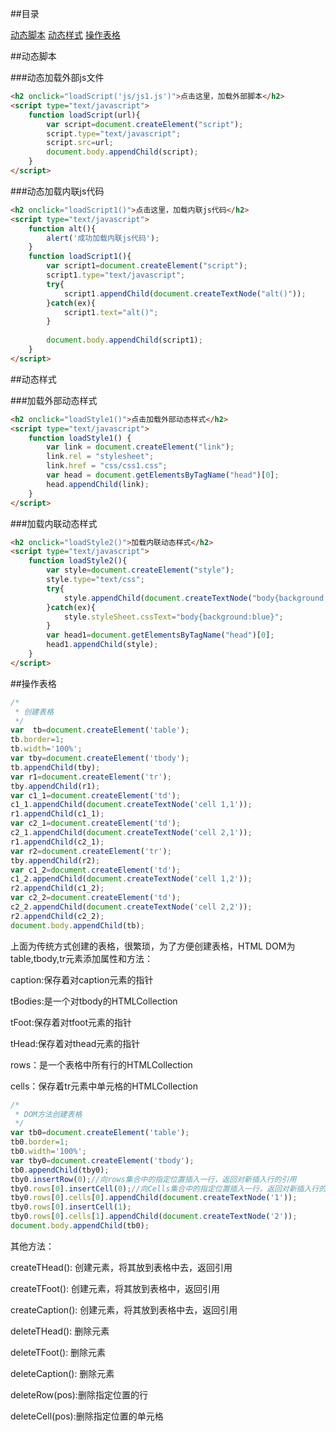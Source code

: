 ##目录

[动态脚本](#a1)
[动态样式](#a2)
[操作表格](#a3)

<a name="a1"></a>

##动态脚本

###动态加载外部js文件

```html
<h2 onclick="loadScript('js/js1.js')">点击这里，加载外部脚本</h2>
<script type="text/javascript">
	function loadScript(url){
		var script=document.createElement("script");
		script.type="text/javascript";
		script.src=url;
		document.body.appendChild(script);
	}
</script>
```

###动态加载内联js代码

```html
<h2 onclick="loadScript1()">点击这里，加载内联js代码</h2>
<script type="text/javascript">
	function alt(){
		alert('成功加载内联js代码');
	}
	function loadScript1(){
		var script1=document.createElement("script");
		script1.type="text/javascript";
		try{
			script1.appendChild(document.createTextNode("alt()"));
		}catch(ex){
			script1.text="alt()";
		}
		
		document.body.appendChild(script1);
	}
</script>
```


<a name="a2"></a>

##动态样式

###加载外部动态样式

```html
<h2 onclick="loadStyle1()">点击加载外部动态样式</h2>
<script type="text/javascript">
    function loadStyle1() {
        var link = document.createElement("link");
        link.rel = "stylesheet";
        link.href = "css/css1.css";
        var head = document.getElementsByTagName("head")[0];
        head.appendChild(link);
    }
</script>
```

###加载内联动态样式

```html
<h2 onclick="loadStyle2()">加载内联动态样式</h2>
<script type="text/javascript">
	function loadStyle2(){
		var style=document.createElement("style");
		style.type="text/css";
		try{
			style.appendChild(document.createTextNode("body{background:blue}"));
		}catch(ex){
			style.styleSheet.cssText="body{background:blue}";
		}
		var head1=document.getElementsByTagName("head")[0];
		head1.appendChild(style);
	}
</script>
```

<a name="a3"></a>

##操作表格

```javascript
/*
 * 创建表格
 */
var  tb=document.createElement('table');
tb.border=1;
tb.width='100%';
var tby=document.createElement('tbody');
tb.appendChild(tby);
var r1=document.createElement('tr');
tby.appendChild(r1);
var c1_1=document.createElement('td');
c1_1.appendChild(document.createTextNode('cell 1,1'));
r1.appendChild(c1_1);
var c2_1=document.createElement('td');
c2_1.appendChild(document.createTextNode('cell 2,1'));
r1.appendChild(c2_1);
var r2=document.createElement('tr');
tby.appendChild(r2);
var c1_2=document.createElement('td');
c1_2.appendChild(document.createTextNode('cell 1,2'));
r2.appendChild(c1_2);
var c2_2=document.createElement('td');
c2_2.appendChild(document.createTextNode('cell 2,2'));
r2.appendChild(c2_2);
document.body.appendChild(tb);
```

上面为传统方式创建的表格，很繁琐，为了方便创建表格，HTML DOM为table,tbody,tr元素添加属性和方法：

caption:保存着对caption元素的指针

tBodies:是一个对tbody的HTMLCollection

tFoot:保存着对tfoot元素的指针

tHead:保存着对thead元素的指针

rows：是一个表格中所有行的HTMLCollection

cells：保存着tr元素中单元格的HTMLCollection

```javascript
/*
 * DOM方法创建表格
 */
var tb0=document.createElement('table');
tb0.border=1;
tb0.width='100%';
var tby0=document.createElement('tbody');
tb0.appendChild(tby0);
tby0.insertRow(0);//向rows集合中的指定位置插入一行，返回对新插入行的引用
tby0.rows[0].insertCell(0);//向Cells集合中的指定位置插入一行，返回对新插入行的引用
tby0.rows[0].cells[0].appendChild(document.createTextNode('1'));
tby0.rows[0].insertCell(1);
tby0.rows[0].cells[1].appendChild(document.createTextNode('2'));
document.body.appendChild(tb0);
```

其他方法：

createTHead(): 创建<thead>元素，将其放到表格中去，返回引用

createTFoot(): 创建<tfoot>元素，将其放到表格中，返回引用

createCaption(): 创建<caption>元素，将其放到表格中去，返回引用

deleteTHead(): 删除<thead>元素

deleteTFoot(): 删除<tfoot>元素

deleteCaption(): 删除<caption>元素

deleteRow(pos):删除指定位置的行

deleteCell(pos):删除指定位置的单元格